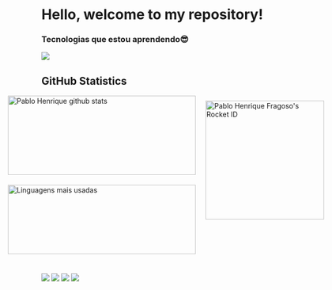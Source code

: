 <h1>Hello, welcome to my repository!</h1>

<div>
  <h3>Tecnologias que estou aprendendo😎</h3>

<p align="start">
  <a href="https://skillicons.dev">
    <img
      src="https://skillicons.dev/icons?i=figma,github,git,vscode,html,css,vue,react,nodejs,javascript,typescript,sql"
    />
  </a>
</p>

</div>

## **GitHub Statistics**

<div style="display: flex; justify-content: center; align-items: flex-start; gap: 20px">
  <!-- GitHub Stats -->
  <div style="display: flex; flex-direction: column; gap: 20px">
    <a href="https://github.com/fragoso-dev">
      <img
        src="https://github-readme-stats.vercel.app/api?username=fragoso-dev&show_icons=true&theme=dark&line_height=33&count_private=true"
        alt="Pablo Henrique github stats"
        height="160"
        width="380"
      />
    </a>
    <a href="https://github.com/fragoso-dev">
      <img
        src="https://github-readme-stats.vercel.app/api/top-langs/?username=fragoso-dev&langs_count=7&theme=dark&hide_langs_below=1&layout=compact"
        alt="Linguagens mais usadas"
        height="140"
        width="380"
      />
    </a>
  </div>

  <!-- Card Rocket ID -->
  <div style="margin-top: 10px">
    <img
      src="https://app.rocketseat.com.br/api/rocketid/share?slug=fragosoph-dev&type=card"
      width="240"
      alt="Pablo Henrique Fragoso's Rocket ID"
    />
  </div>
</div>

<div style="margin-top: 2.4rem;">
  <a
    href="https://www.instagram.com/fragosoph?igsh=YjlhMHd4MnF4MWg1"
    target="_blank"
    ><img
      src="https://img.shields.io/badge/-Instagram-%23E4405F?style=for-the-badge&logo=instagram&logoColor=white"
      target="_blank"
  /></a>
  <a href="https://discord.gg/G9GPg5SA75" target="_blank"
    ><img
      src="https://img.shields.io/badge/Discord-7289DA?style=for-the-badge&logo=discord&logoColor=white"
      target="_blank"
  /></a>
  <a href="mailto:fragosoph.dev@gmail.com"
    ><img
      src="https://img.shields.io/badge/-Gmail-%23333?style=for-the-badge&logo=gmail&logoColor=white"
      target="_blank"
  /></a>
  <a href="https://www.linkedin.com/in/pablo-henrique-4254bb340" target="_blank"
    ><img
      src="https://img.shields.io/badge/-LinkedIn-%230077B5?style=for-the-badge&logo=linkedin&logoColor=white"
      target="_blank"
  /></a>
</div>
